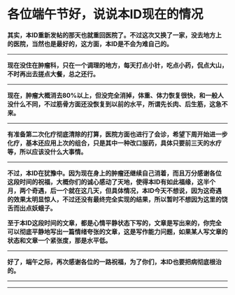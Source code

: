 各位端午节好，说说本ID现在的情况
====



**其实，本ID重新发帖的那天也就重回医院了。不过这次又换了一家，没去地方上的医院，当然也是最好的，这方面，本ID是不会为难自己的。**

** **

**现在没住在肿瘤科，只在一个调理的地方，每天打点小针，吃点小药，侃点大山，不时再出去搓点大餐，总之还行。**

** **

**现在，肿瘤大概消去80%以上，但没完全消掉，体重、体力恢复很快，和一般人没什么不同，不过筋骨方面还没恢复到以前的水平，所谓先长肉、后生筋，这急不来。**

** **

**有准备第二次化疗彻底清除的打算，医院方面也进行了会诊，希望下周开始进一步化疗，基本还应用上次的组合，只是其中一种改口服药，具体只要前三天的水疗等，所以应该没什么大事情。**

** **

**不过，本ID在犹豫中。因为现在身上的肿瘤还继续自己消着，而且万分感谢各位这段时间的祝福，大概你们的诚心感动了天地，使得本ID有如此福缘，这半个月，两个奇遇，后一个就在这几天，但具体情况，本ID今天不想说，因为这奇遇的效果太明显惊人，不过还没有最终完全实现的结果，所以暂时不想因为这里的饶舌而出点妖蛾子。**

**至于本ID这段时间的文章，都是心情平静状态下写的，文章是写出来的，你完全可以彻底平静地写出一篇情绪夸张的文章，这是写作能力问题，如果某人写文章的状态和文章一个紧张度，那是水平低。**

** **

**好了，端午之际，再次感谢各位的一路祝福，为了你们，本ID也要把病彻底根治的。**

** **

** **
